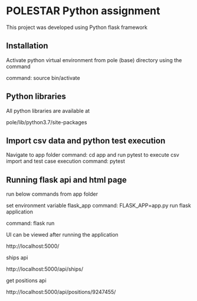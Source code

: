# POLESTAR Python assignment

This project was developed using Python flask framework

## Installation

Activate python virtual environment from pole (base) directory using the command

command: source bin/activate

## Python libraries

All python libraries are available at

pole/lib/python3.7/site-packages 

## Import csv data and python test execution

Navigate to app folder
command: cd app
and run pytest to execute csv import and test case execution
command: pytest

## Running flask api and html page

run below commands from app folder

set environment variable flask_app
command: FLASK_APP=app.py
run flask application

command: flask run

UI can be viewed after running the application 

http://localhost:5000/

ships api

http://localhost:5000/api/ships/


get positions api

http://localhost:5000/api/positions/9247455/
